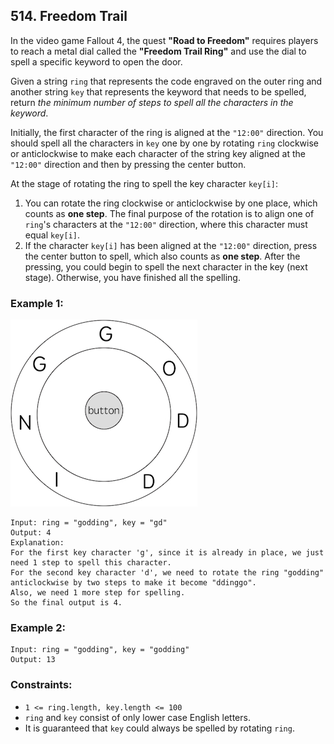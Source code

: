 ## 514. Freedom Trail

In the video game Fallout 4, the quest **"Road to Freedom"** requires players to reach a metal dial called the **"Freedom Trail Ring"** and use the dial to spell a specific keyword to open the door.

Given a string ```ring``` that represents the code engraved on the outer ring and another string ```key``` that represents the keyword that needs to be spelled, return *the minimum number of steps to spell all the characters in the keyword*.

Initially, the first character of the ring is aligned at the ```"12:00"``` direction. You should spell all the characters in ```key``` one by one by rotating ```ring``` clockwise or anticlockwise to make each character of the string key aligned at the ```"12:00"``` direction and then by pressing the center button.

At the stage of rotating the ring to spell the key character ```key[i]```:

1. You can rotate the ring clockwise or anticlockwise by one place, which counts as **one step**. The final purpose of the rotation is to align one of ```ring```'s characters at the ```"12:00"``` direction, where this character must equal ```key[i]```.
1. If the character ```key[i]``` has been aligned at the ```"12:00"``` direction, press the center button to spell, which also counts as **one step**. After the pressing, you could begin to spell the next character in the key (next stage). Otherwise, you have finished all the spelling.

### Example 1:

![Example 1](images/example1.jpg)

```
Input: ring = "godding", key = "gd"
Output: 4
Explanation:
For the first key character 'g', since it is already in place, we just need 1 step to spell this character.
For the second key character 'd', we need to rotate the ring "godding" anticlockwise by two steps to make it become "ddinggo".
Also, we need 1 more step for spelling.
So the final output is 4.
```
### Example 2:
```
Input: ring = "godding", key = "godding"
Output: 13
```

### Constraints:

* ```1 <= ring.length, key.length <= 100```
* ```ring``` and ```key``` consist of only lower case English letters.
* It is guaranteed that ```key``` could always be spelled by rotating ```ring```.